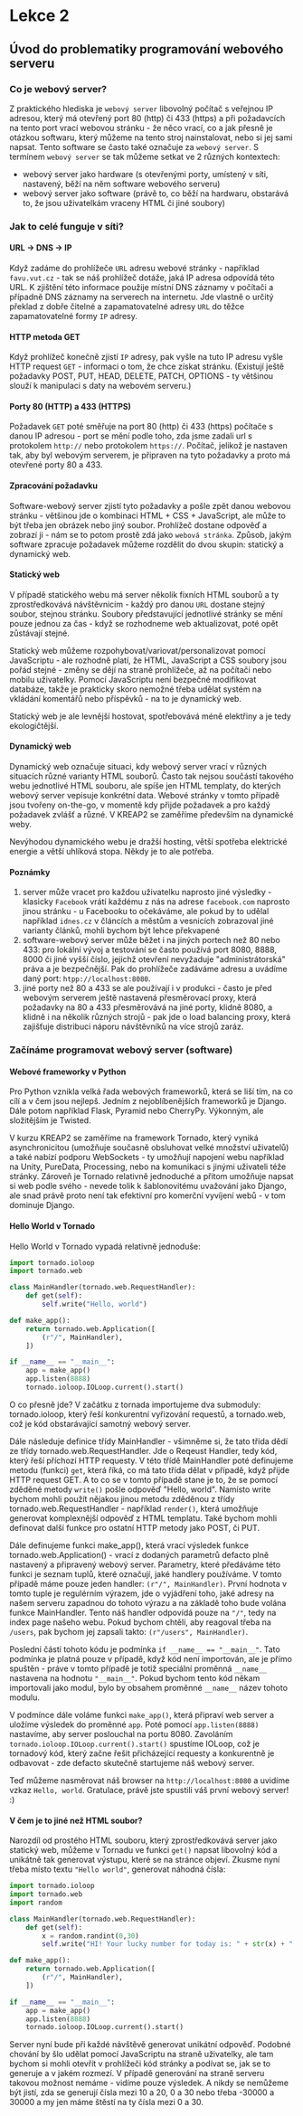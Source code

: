 # Lekce 2

## Úvod do problematiky programování webového serveru

### Co je webový server?

Z praktického hlediska je `webový server` libovolný počítač s veřejnou IP adresou, který má otevřený port 80 (http) či 433 (https) a při požadavcích na tento port vrací webovou stránku - že něco vrací, co a jak přesně je otázkou softwaru, který můžeme na tento stroj nainstalovat, nebo si jej sami napsat.
Tento software se často také označuje za `webový server`.
S termínem `webový server` se tak můžeme setkat ve 2 různých kontextech:
- webový server jako hardware (s otevřenými porty, umístený v síti, nastavený, běží na něm software webového serveru)
- webový server jako software (právě to, co běží na hardwaru, obstarává to, že jsou uživatelkám vraceny HTML či jiné soubory)

### Jak to celé funguje v síti?

#### URL -> DNS -> IP

Když zadáme do prohlížeče `URL` adresu webové stránky - například `favu.vut.cz` - tak se náš prohlížeč dotáže, jaká IP adresa odpovídá této URL.
K zjištění této informace použije místní DNS záznamy v počítači a případně DNS záznamy na serverech na internetu.
Jde vlastně o určitý překlad z dobře čitelné a zapamatovatelné adresy `URL` do těžce zapamatovatelné formy `IP` adresy.

#### HTTP metoda GET 

Když prohlížeč konečně zjistí `IP` adresy, pak vyšle na tuto IP adresu vyšle HTTP request `GET` - informaci o tom, že chce získat stránku.
(Existují ještě požadavky POST, PUT, HEAD, DELETE, PATCH, OPTIONS - ty většinou slouží k manipulaci s daty na webovém serveru.)


#### Porty 80 (HTTP) a 433 (HTTPS)

Požadavek `GET` poté směřuje na port 80 (http) či 433 (https) počítače s danou IP adresou - port se mění podle toho, zda jsme zadali url s protokolem `http://` nebo protokolem `https://`.
Počítač, jelikož je nastaven tak, aby byl webovým serverem, je připraven na tyto požadavky a proto má otevřené porty 80 a 433.

#### Zpracování požadavku
Software-webový server zjistí tyto požadavky a pošle zpět danou webovou stránku - většinou jde o kombinaci HTML + CSS + JavaScript, ale může to být třeba jen obrázek nebo jiný soubor.
Prohlížeč dostane odpověď a zobrazí ji - nám se to potom prostě zdá jako `webová stránka`.
Způsob, jakým software zpracuje požadavek můžeme rozdělit do dvou skupin: statický a dynamický web.

#### Statický web
V případě statického webu má server několik fixních HTML souborů a ty zprostředkovává návštěvnicím - každý pro danou `URL` dostane stejný soubor, stejnou stránku.
Soubory představující jednotlivé stránky se mění pouze jednou za čas - když se rozhodneme web aktualizovat, poté opět zůstávají stejné.

Statický web můžeme rozpohybovat/variovat/personalizovat pomocí JavaScriptu - ale rozhodně platí, že HTML, JavaScript a CSS soubory jsou pořád stejné - změny se dějí na straně prohlížeče, až na počítači nebo mobilu uživatelky.
Pomocí JavaScriptu není bezpečné modifikovat databáze, takže je prakticky skoro nemožné třeba udělat systém na vkládání komentářů nebo příspěvků - na to je dynamický web.

Statický web je ale levnější hostovat, spotřebovává méně elektřiny a je tedy ekologičtější.

#### Dynamický web
Dynamický web označuje situaci, kdy webový server vrací v různých situacích různé varianty HTML souborů.
Často tak nejsou součástí takového webu jednotlivé HTML souboru, ale spíše jen HTML templaty, do kterých webový server vepisuje konkrétní data.
Webové stránky v tomto případě jsou tvořeny on-the-go, v momentě kdy přijde požadavek a pro každý požadavek zvlášť a různé.
V KREAP2 se zaměříme především na dynamické weby.

Nevýhodou dynamického webu je dražší hosting, větší spotřeba elektrické energie a větší uhlíková stopa.
Někdy je to ale potřeba. 

#### Poznámky

1. server může vracet pro každou uživatelku naprosto jiné výsledky - klasicky `Facebook` vrátí každému z nás na adrese `facebook.com` naprosto jinou stránku - u Facebooku to očekáváme, ale pokud by to udělal například `idnes.cz` v článcích a městům a vesnicích zobrazoval jiné varianty článků, mohli bychom být lehce překvapené
2. software-webový server může běžet i na jiných portech než 80 nebo 433: pro lokální vývoj a testování se často používá port 8080, 8888, 8000 či jiné vyšší číslo, jejichž otevření nevyžaduje "administrátorská" práva a je bezpečnější. Pak do prohlížeče zadáváme adresu a uvádíme daný port: `htpp://localhost:8080`.
3. jiné porty než 80 a 433 se ale používají i v produkci - často je před webovým serverem ještě nastavená přesměrovací proxy, která požadavky na 80 a 433 přesměrovává na jiné porty, klidně 8080, a klidně i na několik různých strojů - pak jde o load balancing proxy, která zajišťuje distribuci náporu návštěvníků na více strojů zaráz.

### Začínáme programovat webový server (software)

#### Webové frameworky v Python
Pro Python vznikla velká řada webových frameworků, která se liší tím, na co cílí a v čem jsou nejlepš.
Jedním z nejoblíbenějších frameworků je Django.
Dále potom například Flask, Pyramid nebo CherryPy.
Výkonným, ale složitějším je Twisted.

V kurzu KREAP2 se zaměříme na framework Tornado, který vyniká asynchronicitou (umožňuje současně obsluhovat velké množství uživatelů) a také nabízí podporu WebSockets - ty umožňují napojení webu například na Unity, PureData, Processing, nebo na komunikaci s jinými uživateli téže stránky.
Zároveň je Tornado relativně jednoduché a přitom umožňuje napsat si web podle svého - nevede tolik k šablonovitému uvažování jako Django, ale snad právě proto není tak efektivní pro komerční vyvíjení webů - v tom dominuje Django.

#### Hello World v Tornado

Hello World v Tornado vypadá relativně jednoduše:

```python
import tornado.ioloop
import tornado.web

class MainHandler(tornado.web.RequestHandler):
    def get(self):
        self.write("Hello, world")

def make_app():
    return tornado.web.Application([
        (r"/", MainHandler),
    ])

if __name__ == "__main__":
    app = make_app()
    app.listen(8888)
    tornado.ioloop.IOLoop.current().start()
```
O co přesně jde?
V začátku z tornada importujeme dva submoduly: tornado.ioloop, který řeší konkurentní vyřizování requestů, a tornado.web, což je kód obstarávající samotný webový server.

Dále následuje definice třídy MainHandler - všimněme si, že tato třída dědí ze třídy tornado.web.RequestHandler.
Jde o Reqeust Handler, tedy kód, který řeší příchozí HTTP requesty.
V této třídě MainHandler poté definujeme metodu (funkci) `get`, která říká, co má tato třída dělat v případě, když přijde HTTP request GET.
A to co se v tomto případě stane je to, že se pomocí zděděné metody `write()` pošle odpověď "Hello, world".
Namísto write bychom mohli použít nějakou jinou metodu zděděnou z třídy tornado.web.RequestHandler - například `render()`, která umožňuje generovat komplexnější odpověď z HTML templatu.
Také bychom mohli definovat další funkce pro ostatní HTTP metody jako POST, či PUT.

Dále definujeme funkci make_app(), která vrací výsledek funkce tornado.web.Application() - vrací z dodaných parametrů defacto plně nastavený a připravený webový server.
Parametry, které předáváme této funkci je seznam tuplů, které označují, jaké handlery používáme.
V tomto případě máme pouze jeden handler: `(r"/", MainHandler)`.
První hodnota v tomto tuple je regulérním výrazem, jde o vyjádření toho, jaké adresy na našem serveru zapadnou do tohoto výrazu a na základě toho bude volána funkce MainHandler.
Tento náš handler odpovídá pouze na `"/"`, tedy na index page našeho webu.
Pokud bychom chtěli, aby reagoval třeba na `/users`, pak bychom jej zapsali takto: `(r"/users", MainHandler)`.

Poslední částí tohoto kódu je podmínka `if __name__ == "__main__"`.
Tato podmínka je platná pouze v případě, když kód není importován, ale je přímo spuštěn - práve v tomto případě je totiž speciální proměnná `__name__` nastavena na hodnotu `"__main__"`.
Pokud bychom tento kód někam importovali jako modul, bylo by obsahem proměnné `__name__` název tohoto modulu.

V podmínce dále voláme funkci `make_app()`, která připraví web server a uložíme výsledek do proměnné `app`.
Poté pomocí `app.listen(8888)` nastavíme, aby server poslouchal na portu 8080.
Zavoláním `tornado.ioloop.IOLoop.current().start()` spustíme IOLoop, což je tornadový kód, který začne řešit přicházející requesty a konkurentně je odbavovat - zde defacto skutečně startujeme náš webový server.

Teď můžeme nasměrovat náš browser na `http://localhost:8080` a uvidíme vzkaz `Hello, world`.
Gratulace, právě jste spustili váš první webový server! :)

#### V čem je to jiné než HTML soubor?

Narozdíl od prostého HTML souboru, který zprostředkovává server jako statický web, můžeme v Tornadu ve funkci `get()` napsat libovolný kód a unikátně tak generovat výstupu, které se na stránce objeví.
Zkusme nyní třeba místo textu `"Hello world"`, generovat náhodná čísla:

```python
import tornado.ioloop
import tornado.web
import random

class MainHandler(tornado.web.RequestHandler):
    def get(self):
        x = random.randint(0,30)
        self.write("HI! Your lucky number for today is: " + str(x) + "!")

def make_app():
    return tornado.web.Application([
        (r"/", MainHandler),
    ])

if __name__ == "__main__":
    app = make_app()
    app.listen(8888)
    tornado.ioloop.IOLoop.current().start()
```

Server nyní bude při každé návštěvě generovat unikátní odpověď.
Podobné chování by šlo udělat pomocí JavaScriptu na straně uživatelky, ale tam bychom si mohli otevřít v prohlížeči kód stránky a podívat se, jak se to generuje a v jakém rozmezí.
V případě generování na straně serveru takovou možnost nemáme - vidíme pouze výsledek.
A nikdy se nemůžeme být jistí, zda se generují čísla mezi 10 a 20, 0 a 30 nebo třeba -30000 a 30000 a my jen máme štěstí na ty čísla mezi 0 a 30.
